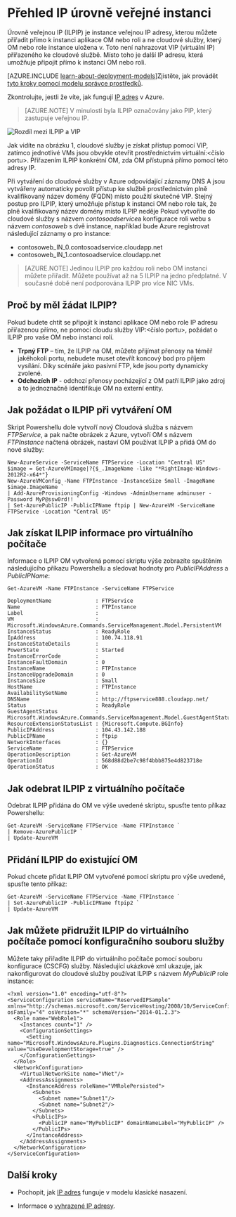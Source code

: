 <properties 
   pageTitle="Instance úroveň veřejnou IP (ILPIP) | Microsoft Azure"
   description="Principy ILPIP (PIP) a jak je lze spravovat"
   services="virtual-network"
   documentationCenter="na"
   authors="jimdial"
   manager="carmonm"
   editor="tysonn" />
<tags 
   ms.service="virtual-network"
   ms.devlang="na"
   ms.topic="article"
   ms.tgt_pltfrm="na"
   ms.workload="infrastructure-services"
   ms.date="02/10/2016"
   ms.author="jdial" />

# <a name="instance-level-public-ip-overview"></a>Přehled IP úrovně veřejné instanci
Úrovně veřejnou IP (ILPIP) je instance veřejnou IP adresy, kterou můžete přiřadit přímo k instanci aplikace OM nebo roli a ne cloudové služby, který OM nebo role instance uložena v. Toto není nahrazovat VIP (virtuální IP) přiřazeného ke cloudové službě. Místo toho je další IP adresu, která umožňuje připojit přímo k instanci OM nebo roli.

[AZURE.INCLUDE [learn-about-deployment-models](../../includes/learn-about-deployment-models-classic-include.md)]Zjistěte, jak provádět [tyto kroky pomocí modelu správce prostředků](virtual-network-ip-addresses-overview-arm.md). 

Zkontrolujte, jestli že víte, jak fungují [IP adres](virtual-network-ip-addresses-overview-classic.md) v Azure.

>[AZURE.NOTE] V minulosti byla ILPIP označovány jako PIP, který zastupuje veřejnou IP. 

![Rozdíl mezi ILPIP a VIP](./media/virtual-networks-instance-level-public-ip/Figure1.png)

Jak vidíte na obrázku 1, cloudové služby je získat přístup pomocí VIP, zatímco jednotlivé VMs jsou obvykle otevřít prostřednictvím virtuální:&lt;číslo portu&gt;. Přiřazením ILPIP konkrétní OM, zda OM přístupná přímo pomocí této adresy IP.

Při vytváření do cloudové služby v Azure odpovídající záznamy DNS A jsou vytvářeny automaticky povolit přístup ke službě prostřednictvím plně kvalifikovaný název domény (FQDN) místo použití skutečné VIP. Stejný postup pro ILPIP, který umožňuje přístup k instanci OM nebo role tak, že plně kvalifikovaný název domény místo ILPIP neděje Pokud vytvoříte do cloudové služby s názvem *contosoadservice*a konfigurace roli webu s názvem *contosoweb* s dvě instance, například bude Azure registrovat následující záznamy o pro instance:

- contosoweb\_IN_0.contosoadservice.cloudapp.net
- contosoweb\_IN_1.contosoadservice.cloudapp.net 

>[AZURE.NOTE] Jedinou ILPIP pro každou roli nebo OM instanci můžete přiřadit. Můžete používat až na 5 ILPIP na jedno předplatné. V současné době není podporována ILPIP pro více NIC VMs.

## <a name="why-should-i-request-an-ilpip"></a>Proč by měl žádat ILPIP?
Pokud budete chtít se připojit k instanci aplikace OM nebo role IP adresu přiřazenou přímo, ne pomocí cloudu služby VIP:&lt;číslo portu&gt;, požádat o ILPIP pro vaše OM nebo instanci rolí.
- **Trpný FTP** – tím, že ILPIP na OM, můžete přijímat přenosy na téměř jakéhokoli portu, nebudete muset otevřít koncový bod pro příjem vysílání. Díky scénáře jako pasivní FTP, kde jsou porty dynamicky zvolené.
- **Odchozích IP** - odchozí přenosy pocházející z OM patří ILPIP jako zdroj a to jednoznačně identifikuje OM na externí entity.

## <a name="how-to-request-an-ilpip-during-vm-creation"></a>Jak požádat o ILPIP při vytváření OM
Skript Powershellu dole vytvoří nový Cloudová služba s názvem *FTPService*, a pak načte obrázek z Azure, vytvoří OM s názvem *FTPInstance* načtená obrázek, nastaví OM používat ILPIP a přidá OM do nové služby:

    New-AzureService -ServiceName FTPService -Location "Central US"
    $image = Get-AzureVMImage|?{$_.ImageName -like "*RightImage-Windows-2012R2-x64*"}
    New-AzureVMConfig -Name FTPInstance -InstanceSize Small -ImageName $image.ImageName `
  	| Add-AzureProvisioningConfig -Windows -AdminUsername adminuser -Password MyP@ssw0rd!! `
  	| Set-AzurePublicIP -PublicIPName ftpip | New-AzureVM -ServiceName FTPService -Location "Central US"

## <a name="how-to-retrieve-ilpip-information-for-a-vm"></a>Jak získat ILPIP informace pro virtuálního počítače
Informace o ILPIP OM vytvořená pomocí skriptu výše zobrazíte spuštěním následujícího příkazu Powershellu a sledovat hodnoty pro *PublicIPAddress* a *PublicIPName*:

    Get-AzureVM -Name FTPInstance -ServiceName FTPService

    DeploymentName              : FTPService
    Name                        : FTPInstance
    Label                       : 
    VM                          : Microsoft.WindowsAzure.Commands.ServiceManagement.Model.PersistentVM
    InstanceStatus              : ReadyRole
    IpAddress                   : 100.74.118.91
    InstanceStateDetails        : 
    PowerState                  : Started
    InstanceErrorCode           : 
    InstanceFaultDomain         : 0
    InstanceName                : FTPInstance
    InstanceUpgradeDomain       : 0
    InstanceSize                : Small
    HostName                    : FTPInstance
    AvailabilitySetName         : 
    DNSName                     : http://ftpservice888.cloudapp.net/
    Status                      : ReadyRole
    GuestAgentStatus            : Microsoft.WindowsAzure.Commands.ServiceManagement.Model.GuestAgentStatus
    ResourceExtensionStatusList : {Microsoft.Compute.BGInfo}
    PublicIPAddress             : 104.43.142.188
    PublicIPName                : ftpip
    NetworkInterfaces           : {}
    ServiceName                 : FTPService
    OperationDescription        : Get-AzureVM
    OperationId                 : 568d88d2be7c98f4bbb875e4d823718e
    OperationStatus             : OK

## <a name="how-to-remove-an-ilpip-from-a-vm"></a>Jak odebrat ILPIP z virtuálního počítače
Odebrat ILPIP přidána do OM ve výše uvedené skriptu, spusťte tento příkaz Powershellu:
    
    Get-AzureVM -ServiceName FTPService -Name FTPInstance `
  	| Remove-AzurePublicIP `
  	| Update-AzureVM

## <a name="how-to-add-an-ilpip-to-an-existing-vm"></a>Přidání ILPIP do existující OM
Pokud chcete přidat ILPIP OM vytvořené pomocí skriptu pro výše uvedené, spusťte tento příkaz:

    Get-AzureVM -ServiceName FTPService -Name FTPInstance `
  	| Set-AzurePublicIP -PublicIPName ftpip2 `
  	| Update-AzureVM

## <a name="how-to-associate-an-ilpip-to-a-vm-by-using-a-service-configuration-file"></a>Jak můžete přidružit ILPIP do virtuálního počítače pomocí konfiguračního souboru služby
Můžete taky přiřadíte ILPIP do virtuálního počítače pomocí souboru konfigurace (CSCFG) služby. Následující ukázkové xml ukazuje, jak nakonfigurovat do cloudové služby používat ILPIP s názvem *MyPublicIP* role instance: 
    
    <?xml version="1.0" encoding="utf-8"?>
    <ServiceConfiguration serviceName="ReservedIPSample" xmlns="http://schemas.microsoft.com/ServiceHosting/2008/10/ServiceConfiguration" osFamily="4" osVersion="*" schemaVersion="2014-01.2.3">
      <Role name="WebRole1">
        <Instances count="1" />
        <ConfigurationSettings>
          <Setting name="Microsoft.WindowsAzure.Plugins.Diagnostics.ConnectionString" value="UseDevelopmentStorage=true" />
        </ConfigurationSettings>
      </Role>
      <NetworkConfiguration>
        <VirtualNetworkSite name="VNet"/>
        <AddressAssignments>
          <InstanceAddress roleName="VMRolePersisted">
            <Subnets>
              <Subnet name="Subnet1"/>
              <Subnet name="Subnet2"/>
            </Subnets>
            <PublicIPs>
              <PublicIP name="MyPublicIP" domainNameLabel="MyPublicIP" />
            </PublicIPs>
          </InstanceAddress>
        </AddressAssignments>
      </NetworkConfiguration>
    </ServiceConfiguration>

## <a name="next-steps"></a>Další kroky

- Pochopit, jak [IP adres](virtual-network-ip-addresses-overview-classic.md) funguje v modelu klasické nasazení.

- Informace o [vyhrazené IP adresy](virtual-networks-reserved-public-ip.md).
 